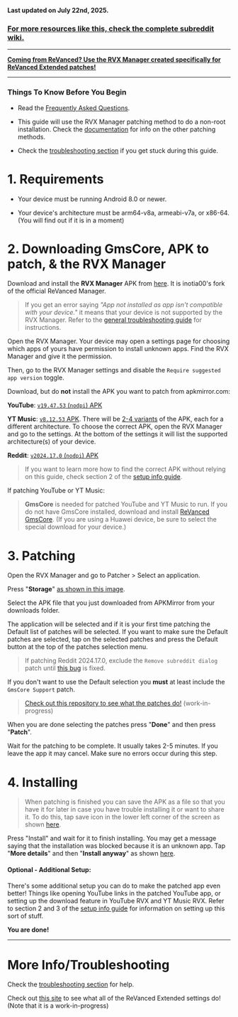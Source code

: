 **Last updated on July 22nd, 2025.**



### [For more resources like this, check the complete subreddit wiki.](https://reddit.com/r/revancedextended/w/index)

___

**[Coming from ReVanced? Use the RVX Manager created specifically for ReVanced Extended patches!](https://github.com/inotia00/revanced-manager/releases/latest)**

___





### **Things To Know Before You Begin**


* Read the [Frequently Asked Questions](https://www.reddit.com/r/revancedextended/wiki/faq/).


* This guide will use the RVX Manager patching method to do a non-root installation. Check the [documentation](https://github.com/inotia00/revanced-documentation#revanced-extended-documentation) for info on the other patching methods.


* Check the [troubleshooting section](https://www.reddit.com/r/revancedextended/wiki/troubleshooting/) if you get stuck during this guide.





# **1. Requirements**


* Your device must be running Android 8.0 or newer.


* Your device's architecture must be arm64-v8a, armeabi-v7a, or x86-64. (You will find out if it is in a moment) 





# **2. Downloading GmsCore, APK to patch, & the RVX Manager**


Download and install the **RVX Manager** APK from [here](https://github.com/inotia00/revanced-manager/releases/latest). It is inotia00's fork of the official ReVanced Manager.

> If you get an error saying *"App not installed as app isn't compatible with your device."* it means that your device is not supported by the RVX Manager. Refer to the [general troubleshooting guide](https://github.com/ReVanced-Extended-Community/Community-Guides/blob/main/community-wiki/general-troubleshooting.md) for instructions.


Open the RVX Manager. Your device may open a settings page for choosing which apps of yours have permission to install unknown apps. Find the RVX Manager and give it the permission.


Then, go to the RVX Manager settings and disable the `Require suggested app version` toggle.


Download, but do **not** install the APK you want to patch from apkmirror.com:

**YouTube**: [`v19.47.53` (`nodpi`) APK](https://www.apkmirror.com/apk/google-inc/youtube/youtube-19-47-53-release/youtube-19-47-53-android-apk-download/)

**YT Music**: [`v8.12.53` APK](https://www.apkmirror.com/apk/google-inc/youtube-music/youtube-music-8-12-53-release/#downloads). There will be [2-4 variants](https://i.imgur.com/KRmvhWh.png) of the APK, each for a different architecture. To choose the correct APK, open the RVX Manager and go to the settings. At the bottom of the settings it will list the supported architecture(s) of your device.

**Reddit**: [`v2024.17.0` (`nodpi`) APK](https://www.apkmirror.com/apk/redditinc/reddit/reddit-2024-17-0-release/reddit-2024-17-0-2-android-apk-download/)



> If you want to learn more how to find the correct APK without relying on this guide, check section 2 of the [setup info guide](https://github.com/ReVanced-Extended-Community/Community-Guides/blob/main/community-wiki/patching%20%26%20setup%20info.md#2-general-info-for-patching-and-feature-setup).



If patching YouTube or YT Music:
> **GmsCore** is needed for patched YouTube and YT Music to run. If you do not have GmsCore installed, download and install [ReVanced GmsCore](https://github.com/ReVanced/GmsCore/releases/latest). (If you are using a Huawei device, be sure to select the special download for your device.)





# **3. Patching**


Open the RVX Manager and go to Patcher > Select an application.


Press "**Storage**" [as shown in this image](https://imgur.com/a/vx64z3S).


Select the APK file that you just downloaded from APKMirror from your downloads folder.


The application will be selected and if it is your first time patching the Default list of patches will be selected. If you want to make sure the Default patches are selected, tap on the selected patches and press the Default button at the top of the patches selection menu.

> If patching Reddit 2024.17.0, exclude the `Remove subreddit dialog` patch until [this bug](https://github.com/inotia00/ReVanced_Extended/issues/2688#issuecomment-2597473135) is fixed.

If you don't want to use the Default selection you **must** at least include the `GmsCore Support` patch.



> [Check out this repository to see what the patches do!](https://github.com/ReVanced-Extended-Community/Patches-Documentation#patches-documentation) (work-in-progress)


When you are done selecting the patches press "**Done**" and then press "**Patch**".


Wait for the patching to be complete. It usually takes 2-5 minutes. If you leave the app it may cancel. Make sure no errors occur during this step.





# **4. Installing**


> When patching is finished you can save the APK as a file so that you have it for later in case you have trouble installing it or want to share it. To do this, tap save icon in the lower left corner of the screen as shown [here](https://imgur.com/a/FKD0okE).


Press "Install" and wait for it to finish installing. You may get a message saying that the installation was blocked because it is an unknown app. Tap "**More details**" and then "**Install anyway**" as shown [here](https://imgur.com/a/iLP2m7l).





#### **Optional - Additional Setup:**

There's some additional setup you can do to make the patched app even better! Things like opening YouTube links in the patched YouTube app, or setting up the download feature in YouTube RVX and YT Music RVX. Refer to section 2 and 3 of the [setup info guide](https://github.com/ReVanced-Extended-Community/Community-Guides/blob/main/community-wiki/patching%20%26%20setup%20info.md#2-general-info-for-patching-and-feature-setup) for information on setting up this sort of stuff.



**You are done!**

___





# **More Info/Troubleshooting**


Check the [troubleshooting section](https://www.reddit.com/r/revancedextended/wiki/troubleshooting/) for help.


Check out [this site](https://kazimmt.github.io/#revanced-extended-features) to see what all of the ReVanced Extended settings do! (Note that it is a work-in-progress)
